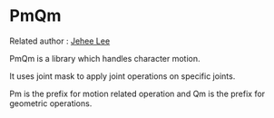 # PmQm


Related author : [Jehee Lee](http://mrl.snu.ac.kr/~jehee)

PmQm is a library which handles character motion.

It uses joint mask to apply joint operations on specific joints.

Pm is the prefix for motion related operation and Qm is the prefix for geometric operations.
